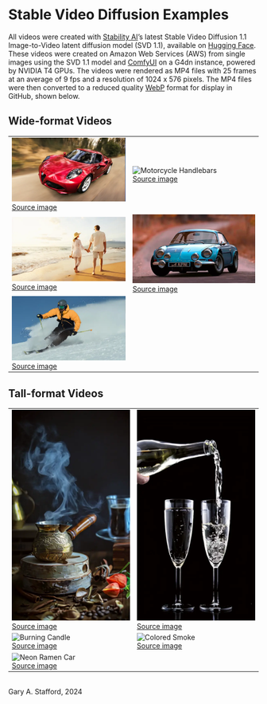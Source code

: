 # Stable Video Diffusion Examples

All videos were created with [Stability AI](https://stability.ai/stable-video)ʼs latest Stable Video Diffusion 1.1 Image-to-Video latent diffusion model (SVD 1.1), available on [Hugging Face](https://huggingface.co/stabilityai/stable-video-diffusion-img2vid-xt-1-1). These videos were created on Amazon Web Services (AWS) from single images using the SVD 1.1 model and [ComfyUI](https://github.com/comfyanonymous/ComfyUI) on a G4dn instance, powered by NVIDIA T4 GPUs. The videos were rendered as MP4 files with 25 frames at an average of 9 fps and a resolution of 1024 x 576 pixels. The MP4 files were then converted to a reduced quality [WebP](https://developers.google.com/speed/webp) format for display in GitHub, shown below.

## Wide-format Videos

<table>
   <tr>
      <td><img src="videos/red_car.webp" alt="Red Sports Car" width="512"/>
      </br><a href="https://www.pexels.com/photo/red-alfa-romeo-c4-on-road-near-trees-210019">Source image</a></td>
      <td><img src="videos/motorcycle_handlebars.webp" alt="Motorcycle Handlebars" width="512"/>
      </br><a href="https://www.pexels.com/photo/person-riding-motorcycle-on-road-2519371/">Source image</a></td>
   </tr>
   <tr>
      <td><img src="videos/couple_on_beach.webp" alt="Couple on Beach" width="512"/>
      </br><a href="https://www.shutterstock.com/image-photo/happy-romantic-middle-aged-couple-enjoying-352166360">Source image</a></td>
      <td><img src="videos/blue_car.webp" alt="Blue Sports Car" width="512"/>
      </br><a href="https://pxhere.com/en/photo/1551833">Source image</a></td>
   </tr>
   <tr>
      <td><img src="videos/skier.webp" alt="Skier" width="512"/>
      </br><a href="https://www.pexels.com/photo/man-using-ski-3193846/">Source image</a></td>
   </tr>
</table>

## Tall-format Videos

<table>
   <tr>
      <td><img src="videos/turkish_coffee.webp" alt="Turkish Coffee" width="387"/>
      </br><a href="https://www.pexels.com/photo/a-shot-of-steaming-pot-with-a-and-glass-with-a-beverage-10351409/">Source image</a></td>
      <td><img src="videos/pouring_champagne.webp" alt="Pouring Champagne" width="387"/>
      </br><a href="https://www.pexels.com/photo/close-up-of-beer-glass-against-black-background-255483/">Source image</a></td>
   </tr>
   <tr>
      <td><img src="videos/candle_2.webp" alt="Burning Candle" width="387"/>
      </br><a href="https://www.pexels.com/photo/white-candle-278823/">Source image</a></td>
      <td><img src="videos/colored_smoke_2.webp" alt="Colored Smoke" width="387"/>
      </br><a href="https://www.pexels.com/photo/red-smoke-illustration-604671/">Source image</a></td>
   </tr>
   <tr>
      <td><img src="videos/neon_ramen_cat.webp" alt="Neon Ramen Car" width="387"/>
      </br><a href="https://www.pexels.com/photo/gato-otaku-19138491//">Source image</a></td>
   </tr>
</table>
</br>
<div>Gary A. Stafford, 2024</div>
